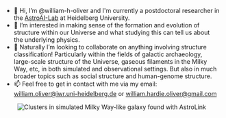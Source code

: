 - 👋 Hi, I’m @william-h-oliver and I'm currently a postdoctoral researcher in the [AstroAI-Lab](https://astroai-lab.de/) at Heidelberg University.
- 👀 I’m interested in making sense of the formation and evolution of structure within our Universe and what studying this can tell us about the underlying physics.
- 🌱 Naturally I’m looking to collaborate on anything involving structure classification! Particularly within the fields of galactic archaeology, large-scale structure of the Universe, gaseous filaments in the Milky Way, etc, in both simulated and observational settings. But also in much broader topics such as social structure and human-genome structure.
- 📫 Feel free to get in contact with me via my email: [william.oliver@iwr.uni-heidelberg.de](mailto:william.oliver@iwr.uni-heidelberg.de) or [william.hardie.oliver@gmail.com](mailto:william.hardie.oliver@gmail.com)

<p align="center">
  <img src="https://github.com/william-h-oliver/william-h-oliver/blob/main/MW02.gif" alt="Clusters in simulated Milky Way-like galaxy found with AstroLink"/>
</p>

